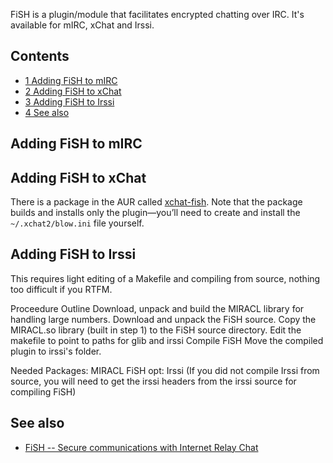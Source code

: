 FiSH is a plugin/module that facilitates encrypted chatting over IRC. It's available for mIRC, xChat and Irssi.

## Contents

*   [1 Adding FiSH to mIRC](#Adding_FiSH_to_mIRC)
*   [2 Adding FiSH to xChat](#Adding_FiSH_to_xChat)
*   [3 Adding FiSH to Irssi](#Adding_FiSH_to_Irssi)
*   [4 See also](#See_also)

## Adding FiSH to mIRC

## Adding FiSH to xChat

There is a package in the AUR called [xchat-fish](https://aur.archlinux.org/packages/xchat-fish/). Note that the package builds and installs only the plugin—you’ll need to create and install the `~/.xchat2/blow.ini` file yourself.

## Adding FiSH to Irssi

This requires light editing of a Makefile and compiling from source, nothing too difficult if you RTFM.

Proceedure Outline Download, unpack and build the MIRACL library for handling large numbers. Download and unpack the FiSH source. Copy the MIRACL.so library (built in step 1) to the FiSH source directory. Edit the makefile to point to paths for glib and irssi Compile FiSH Move the compiled plugin to irssi's folder.

Needed Packages: MIRACL FiSH opt: Irssi (If you did not compile Irssi from source, you will need to get the irssi headers from the irssi source for compiling FiSH)

## See also

*   [FiSH -- Secure communications with Internet Relay Chat](http://ultrx.net/doc/fish/)